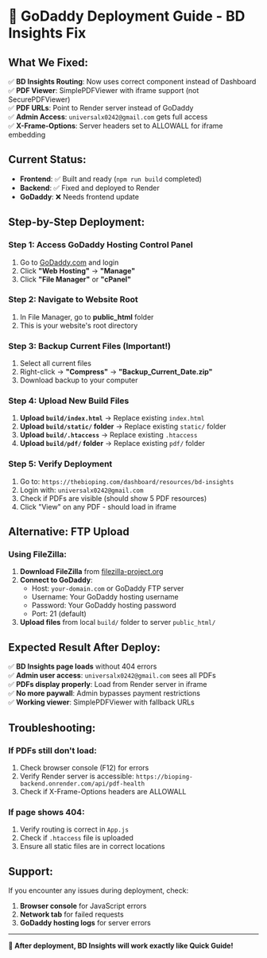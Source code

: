 # 🚀 GoDaddy Deployment Guide - BD Insights Fix

## **What We Fixed:**

✅ **BD Insights Routing**: Now uses correct component instead of Dashboard  
✅ **PDF Viewer**: SimplePDFViewer with iframe support (not SecurePDFViewer)  
✅ **PDF URLs**: Point to Render server instead of GoDaddy  
✅ **Admin Access**: `universalx0242@gmail.com` gets full access  
✅ **X-Frame-Options**: Server headers set to ALLOWALL for iframe embedding  

## **Current Status:**

- **Frontend**: ✅ Built and ready (`npm run build` completed)
- **Backend**: ✅ Fixed and deployed to Render
- **GoDaddy**: ❌ Needs frontend update

## **Step-by-Step Deployment:**

### **Step 1: Access GoDaddy Hosting Control Panel**

1. Go to [GoDaddy.com](https://godaddy.com) and login
2. Click **"Web Hosting"** → **"Manage"**
3. Click **"File Manager"** or **"cPanel"**

### **Step 2: Navigate to Website Root**

1. In File Manager, go to **public_html** folder
2. This is your website's root directory

### **Step 3: Backup Current Files (Important!)**

1. Select all current files
2. Right-click → **"Compress"** → **"Backup_Current_Date.zip"**
3. Download backup to your computer

### **Step 4: Upload New Build Files**

1. **Upload `build/index.html`** → Replace existing `index.html`
2. **Upload `build/static/` folder** → Replace existing `static/` folder
3. **Upload `build/.htaccess`** → Replace existing `.htaccess`
4. **Upload `build/pdf/` folder** → Replace existing `pdf/` folder

### **Step 5: Verify Deployment**

1. Go to: `https://thebioping.com/dashboard/resources/bd-insights`
2. Login with: `universalx0242@gmail.com`
3. Check if PDFs are visible (should show 5 PDF resources)
4. Click "View" on any PDF - should load in iframe

## **Alternative: FTP Upload**

### **Using FileZilla:**

1. **Download FileZilla** from [filezilla-project.org](https://filezilla-project.org)
2. **Connect to GoDaddy**:
   - Host: `your-domain.com` or GoDaddy FTP server
   - Username: Your GoDaddy hosting username
   - Password: Your GoDaddy hosting password
   - Port: 21 (default)
3. **Upload files** from local `build/` folder to server `public_html/`

## **Expected Result After Deploy:**

✅ **BD Insights page loads** without 404 errors  
✅ **Admin user access**: `universalx0242@gmail.com` sees all PDFs  
✅ **PDFs display properly**: Load from Render server in iframe  
✅ **No more paywall**: Admin bypasses payment restrictions  
✅ **Working viewer**: SimplePDFViewer with fallback URLs  

## **Troubleshooting:**

### **If PDFs still don't load:**
1. Check browser console (F12) for errors
2. Verify Render server is accessible: `https://bioping-backend.onrender.com/api/pdf-health`
3. Check if X-Frame-Options headers are ALLOWALL

### **If page shows 404:**
1. Verify routing is correct in `App.js`
2. Check if `.htaccess` file is uploaded
3. Ensure all static files are in correct locations

## **Support:**

If you encounter any issues during deployment, check:
1. **Browser console** for JavaScript errors
2. **Network tab** for failed requests
3. **GoDaddy hosting logs** for server errors

---

**🚀 After deployment, BD Insights will work exactly like Quick Guide!** 